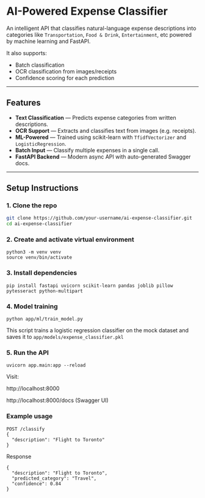 # AI-Powered Expense Classifier

An intelligent API that classifies natural-language expense descriptions into categories like `Transportation`, `Food & Drink`, `Entertainment`, etc powered by machine learning and FastAPI.

It also supports:
- Batch classification
- OCR classification from images/receipts
- Confidence scoring for each prediction

---

## Features

- **Text Classification** — Predicts expense categories from written descriptions.
- **OCR Support** — Extracts and classifies text from images (e.g. receipts).
- **ML-Powered** — Trained using scikit-learn with `TfidfVectorizer` and `LogisticRegression`.
- **Batch Input** — Classify multiple expenses in a single call.
- **FastAPI Backend** — Modern async API with auto-generated Swagger docs.
  
---

## Setup Instructions

### 1. Clone the repo

```bash
git clone https://github.com/your-username/ai-expense-classifier.git
cd ai-expense-classifier
```

### 2. Create and activate virtual environment

```
python3 -m venv venv
source venv/bin/activate
```

### 3. Install dependencies

```
pip install fastapi uvicorn scikit-learn pandas joblib pillow pytesseract python-multipart
```

### 4. Model training

```
python app/ml/train_model.py
```

This script trains a logistic regression classifier on the mock dataset and saves it to `app/models/expense_classifier.pkl`

### 5. Run the API

```
uvicorn app.main:app --reload
```

Visit:

http://localhost:8000

http://localhost:8000/docs (Swagger UI)


### Example usage

```
POST /classify
{
  "description": "Flight to Toronto"
}
```

Response

```
{
  "description": "Flight to Toronto",
  "predicted_category": "Travel",
  "confidence": 0.84
}
```

